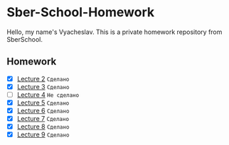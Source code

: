 # Sber-School-Homework

Hello, my name's Vyacheslav. This is a private homework repository from SberSchool.

## Homework

- [x] [Lecture 2](Lecture-2/Homework-2) `Сделано`
- [x] [Lecture 3](Lecture-3/Homework-3.swift) `Сделано`
- [ ] [Lecture 4](Lecture-4/Homework-4.swift) `Не сделано`
- [x] [Lecture 5](Lecture-5/Homework-5.swift) `Сделано`
- [x] [Lecture 6](Lecture-6) `Сделано`
- [x] [Lecture 7](Lecture-7/Homework-7.swift) `Сделано`
- [x] [Lecture 8](Lecture-8/Homework-8.swift) `Сделано`
- [x] [Lecture 9](Lecture-9/Homework-9.swift) `Сделано`
